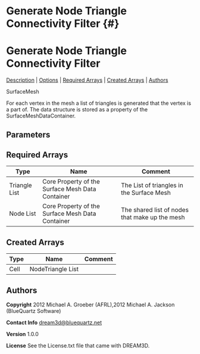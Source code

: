 Generate Node Triangle Connectivity Filter {#}
======
<h1 class="pHeading1">Generate Node Triangle Connectivity Filter</h1>
<p class="pCellBody">
<a href="../SurfaceMeshFilters/GenerateMeshConnectivity.html#wp2">Description</a>
| <a href="../SurfaceMeshFilters/GenerateMeshConnectivity.html#wp3">Options</a>
| <a href="../SurfaceMeshFilters/GenerateMeshConnectivity.html#wp4">Required Arrays</a>
| <a href="../SurfaceMeshFilters/GenerateMeshConnectivity.html#wp5">Created Arrays</a>
| <a href="../SurfaceMeshFilters/GenerateMeshConnectivity.html#wp1">Authors</a> 

SurfaceMesh


For each vertex in the mesh a list of triangles is generated that the vertex is a part of. The data structure is stored as a
 property of the SurfaceMeshDataContainer.


## Parameters ##

## Required Arrays ##

| Type | Name | Comment |
|------|------|---------|
| Triangle List | Core Property of the Surface Mesh Data Container | The List of triangles in the Surface Mesh |
| Node List | Core Property of the Surface Mesh Data Container | The shared list of nodes that make up the mesh |

## Created Arrays ##

| Type | Name | Comment |
|------|------|---------|
| Cell | NodeTriangle List |  |

## Authors ##

**Copyright** 2012 Michael A. Groeber (AFRL),2012 Michael A. Jackson (BlueQuartz Software)

**Contact Info** dream3d@bluequartz.net

**Version** 1.0.0

**License**  See the License.txt file that came with DREAM3D.



